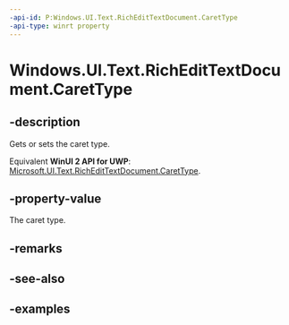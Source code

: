 ```yaml
---
-api-id: P:Windows.UI.Text.RichEditTextDocument.CaretType
-api-type: winrt property
---
```


<!-- Property syntax.
public CaretType CaretType { get;  set; }
-->

# Windows.UI.Text.RichEditTextDocument.CaretType

## -description
Gets or sets the caret type.

Equivalent **WinUI 2 API for UWP**: [Microsoft.UI.Text.RichEditTextDocument.CaretType](/windows/winui/api/microsoft.ui.text.richedittextdocument.carettype).

## -property-value
The caret type.

## -remarks

## -see-also

## -examples

